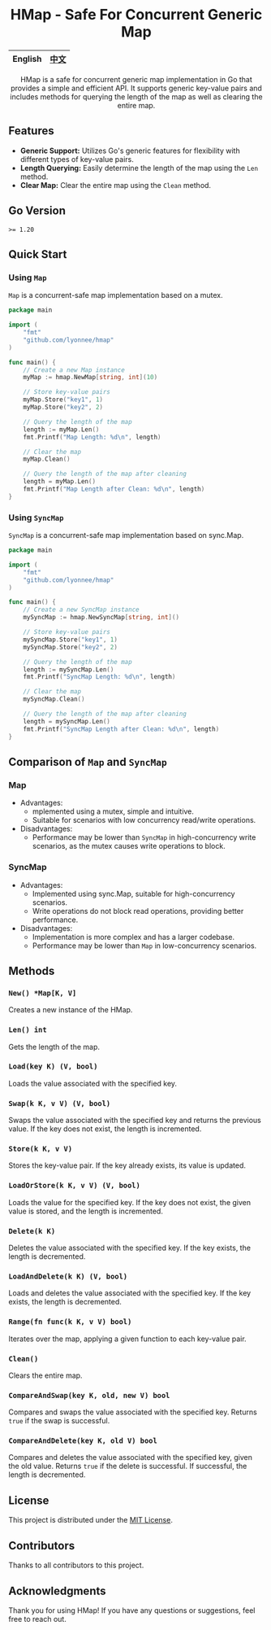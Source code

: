 <div align="center">
</br>

# HMap - Safe For Concurrent Generic Map

| English | [中文](README_zh.md) |
| --- | --- |

HMap is a safe for concurrent generic map implementation in Go that provides a simple and efficient API. It supports generic key-value pairs and includes methods for querying the length of the map as well as clearing the entire map.

</div>

## Features

- **Generic Support:** Utilizes Go's generic features for flexibility with different types of key-value pairs.
- **Length Querying:** Easily determine the length of the map using the `Len` method.
- **Clear Map:** Clear the entire map using the `Clean` method.

## Go Version

`>= 1.20`

## Quick Start

### Using `Map`

`Map` is a concurrent-safe map implementation based on a mutex.

```go
package main

import (
	"fmt"
	"github.com/lyonnee/hmap"
)

func main() {
	// Create a new Map instance
	myMap := hmap.NewMap[string, int](10)

	// Store key-value pairs
	myMap.Store("key1", 1)
	myMap.Store("key2", 2)

	// Query the length of the map
	length := myMap.Len()
	fmt.Printf("Map Length: %d\n", length)

	// Clear the map
	myMap.Clean()

	// Query the length of the map after cleaning
	length = myMap.Len()
	fmt.Printf("Map Length after Clean: %d\n", length)
}
```

### Using `SyncMap`

`SyncMap` is a concurrent-safe map implementation based on sync.Map.

```go
package main

import (
	"fmt"
	"github.com/lyonnee/hmap"
)

func main() {
	// Create a new SyncMap instance
	mySyncMap := hmap.NewSyncMap[string, int]()

	// Store key-value pairs
	mySyncMap.Store("key1", 1)
	mySyncMap.Store("key2", 2)

	// Query the length of the map
	length := mySyncMap.Len()
	fmt.Printf("SyncMap Length: %d\n", length)

	// Clear the map
	mySyncMap.Clean()

	// Query the length of the map after cleaning
	length = mySyncMap.Len()
	fmt.Printf("SyncMap Length after Clean: %d\n", length)
}
```

## Comparison of `Map` and `SyncMap`
### Map
- Advantages:
	- mplemented using a mutex, simple and intuitive.
	- Suitable for scenarios with low concurrency read/write operations.
- Disadvantages:
	- Performance may be lower than `SyncMap` in high-concurrency write scenarios, as the mutex causes write operations to block.
### SyncMap
- Advantages:
	- Implemented using sync.Map, suitable for high-concurrency scenarios.
	- Write operations do not block read operations, providing better performance.
- Disadvantages:
	- Implementation is more complex and has a larger codebase.
	- Performance may be lower than `Map` in low-concurrency scenarios.

## Methods

### `New() *Map[K, V]`

Creates a new instance of the HMap.

### `Len() int`

Gets the length of the map.

### `Load(key K) (V, bool)`

Loads the value associated with the specified key.

### `Swap(k K, v V) (V, bool)`

Swaps the value associated with the specified key and returns the previous value. If the key does not exist, the length is incremented.

### `Store(k K, v V)`

Stores the key-value pair. If the key already exists, its value is updated.

### `LoadOrStore(k K, v V) (V, bool)`

Loads the value for the specified key. If the key does not exist, the given value is stored, and the length is incremented.

### `Delete(k K)`

Deletes the value associated with the specified key. If the key exists, the length is decremented.

### `LoadAndDelete(k K) (V, bool)`

Loads and deletes the value associated with the specified key. If the key exists, the length is decremented.

### `Range(fn func(k K, v V) bool)`

Iterates over the map, applying a given function to each key-value pair.

### `Clean()`

Clears the entire map.

### `CompareAndSwap(key K, old, new V) bool`

Compares and swaps the value associated with the specified key. Returns `true` if the swap is successful.

### `CompareAndDelete(key K, old V) bool`

Compares and deletes the value associated with the specified key, given the old value. Returns `true` if the delete is successful. If successful, the length is decremented.

## License

This project is distributed under the [MIT License](LICENSE).

## Contributors

Thanks to all contributors to this project.

## Acknowledgments

Thank you for using HMap! If you have any questions or suggestions, feel free to reach out.